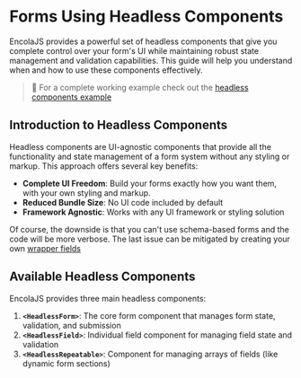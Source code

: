 # Forms Using Headless Components 

EncolaJS provides a powerful set of headless components that give you complete control over your form's UI while maintaining robust state management and validation capabilities. This guide will help you understand when and how to use these components effectively.

> :notebook_with_decorative_cover: For a complete working example check out the [headless components example](/examples/headless-components.md)
 
## Introduction to Headless Components

Headless components are UI-agnostic components that provide all the functionality and state management of a form system without any styling or markup. This approach offers several key benefits:

- **Complete UI Freedom**: Build your forms exactly how you want them, with your own styling and markup. 
- **Reduced Bundle Size**: No UI code included by default
- **Framework Agnostic**: Works with any UI framework or styling solution

Of course, the downside is that you can't use schema-based forms and the code will be more verbose. The last issue can be mitigated by creating your own [wrapper fields](wrapper-components.md)

## Available Headless Components

EncolaJS provides three main headless components:

1. **`<HeadlessForm>`**: The core form component that manages form state, validation, and submission
2. **`<HeadlessField>`**: Individual field component for managing field state and validation
3. **`<HeadlessRepeatable>`**: Component for managing arrays of fields (like dynamic form sections)